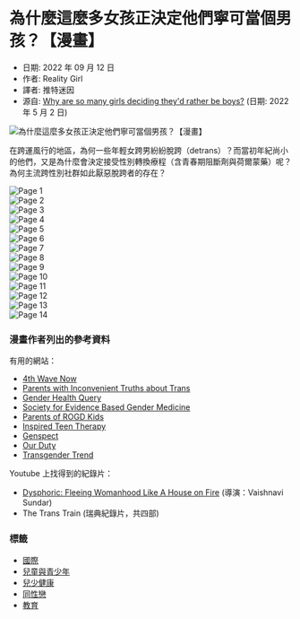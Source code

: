 # 為什麼這麼多女孩正決定他們寧可當個男孩？【漫畫】

- 日期: 2022 年 09 月 12 日
- 作者: Reality Girl
- 譯者: 推特迷因
- 源自: [Why are so many girls deciding they'd rather be boys?](https://twitter.com/RealityGirlZine/status/1520871749847597056) (日期: 2022 年 5 月 2 日)

![為什麼這麼多女孩正決定他們寧可當個男孩？【漫畫】](/post/reality-girl/Cover.jpg)

在跨運風行的地區，為何一些年輕女跨男紛紛脫跨（detrans）？而當初年紀尚小的他們，又是為什麼會決定接受性別轉換療程（含青春期阻斷劑與荷爾蒙藥）呢？為何主流跨性別社群如此厭惡脫跨者的存在？

![Page 1](Page_1.jpg)  
![Page 2](Page_2.jpg)  
![Page 3](Page_3.jpg)  
![Page 4](Page_4.jpg)  
![Page 5](Page_5.jpg)  
![Page 6](Page_6.jpg)  
![Page 7](Page_7.jpg)  
![Page 8](Page_8.jpg)  
![Page 9](Page_9.jpg)  
![Page 10](Page_10.jpg)  
![Page 11](Page_11.jpg)  
![Page 12](Page_12.jpg)  
![Page 13](Page_13.jpg)  
![Page 14](Page_14.jpg)  

### 漫畫作者列出的參考資料

有用的網站：

- [4th Wave Now](https://www.4thwavenow.com)
- [Parents with Inconvenient Truths about Trans](https://pitt.substack.com)
- [Gender Health Query](https://www.genderhq.org)
- [Society for Evidence Based Gender Medicine](https://segm.org)
- [Parents of ROGD Kids](https://parentsofrogdkids.com)
- [Inspired Teen Therapy](https://inspiredteentherapy.com)
- [Genspect](https://genspect.org)
- [Our Duty](https://ourduty.group)
- [Transgender Trend](https://transgendertrend.com)

Youtube 上找得到的紀錄片：

- [Dysphoric: Fleeing Womanhood Like A House on Fire](https://www.youtube.com/watch?v=w8taOdnXD6o) (導演：Vaishnavi Sundar)
- The Trans Train (瑞典紀錄片，共四部)

### 標籤

- [國際](/regions/%e5%9c%8b%e9%9a%9b/)
- [兒童與青少年](/tags/%e5%85%92%e7%ab%a5%e8%88%87%e9%9d%92%e5%b0%91%e5%b9%b4/)
- [兒少健康](/tags/%e5%85%92%e5%b0%91%e5%81%a5%e5%ba%b7/)
- [同性戀](/tags/%e5%90%8c%e6%80%a7%e6%88%80/)
- [教育](/tags/%e6%95%99%e8%82%b2/)
<!-- tcd_original_link https://noselfidtw.cc/post/reality-girl/ -->
